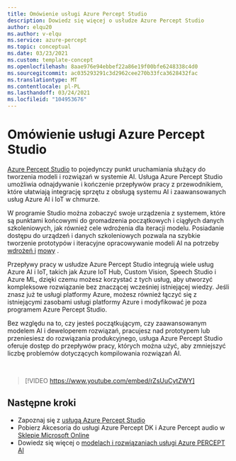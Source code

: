 ```yaml
---
title: Omówienie usługi Azure Percept Studio
description: Dowiedz się więcej o usłudze Azure Percept Studio
author: elqu20
ms.author: v-elqu
ms.service: azure-percept
ms.topic: conceptual
ms.date: 03/23/2021
ms.custom: template-concept
ms.openlocfilehash: 8aae976e94ebbef22a86e19f00bfe6248338c4d0
ms.sourcegitcommit: ac035293291c3d2962cee270b33fca3628432fac
ms.translationtype: MT
ms.contentlocale: pl-PL
ms.lasthandoff: 03/24/2021
ms.locfileid: "104953676"
---
```

# <a name="azure-percept-studio-overview"></a>Omówienie usługi Azure Percept Studio

[Azure Percept Studio](https://go.microsoft.com/fwlink/?linkid=2135819) to pojedynczy punkt uruchamiania służący do tworzenia modeli i rozwiązań w systemie AI. Usługa Azure Percept Studio umożliwia odnajdywanie i kończenie przepływów pracy z przewodnikiem, które ułatwiają integrację sprzętu z obsługą systemu AI i zaawansowanych usług Azure AI i IoT w chmurze.

W programie Studio można zobaczyć swoje urządzenia z systemem, które są punktami końcowymi do gromadzenia początkowych i ciągłych danych szkoleniowych, jak również cele wdrożenia dla iteracji modelu. Posiadanie dostępu do urządzeń i danych szkoleniowych pozwala na szybkie tworzenie prototypów i iteracyjne opracowywanie modeli AI na potrzeby [wdrożeń i](./tutorial-nocode-vision.md) [mowy](./tutorial-no-code-speech.md) .

Przepływy pracy w usłudze Azure Percept Studio integrują wiele usług Azure AI i IoT, takich jak Azure IoT Hub, Custom Vision, Speech Studio i Azure ML, dzięki czemu możesz korzystać z tych usług, aby utworzyć kompleksowe rozwiązanie bez znaczącej wcześniej istniejącej wiedzy. Jeśli znasz już te usługi platformy Azure, możesz również łączyć się z istniejącymi zasobami usługi platformy Azure i modyfikować je poza programem Azure Percept Studio.

Bez względu na to, czy jesteś początkującym, czy zaawansowanym modelem AI i deweloperem rozwiązań, pracujesz nad prototypem lub przeniesiesz do rozwiązania produkcyjnego, usługa Azure Percept Studio oferuje dostęp do przepływów pracy, których można użyć, aby zmniejszyć liczbę problemów dotyczących kompilowania rozwiązań AI.

</br>

> [!VIDEO https://www.youtube.com/embed/rZsUuCytZWY]

## <a name="next-steps"></a>Następne kroki

- Zapoznaj się z [usługą Azure Percept Studio](https://go.microsoft.com/fwlink/?linkid=2135819)
- Pobierz Akcesoria do usługi Azure Percept DK i Azure Percept audio w [Sklepie Microsoft Online](https://go.microsoft.com/fwlink/p/?LinkId=2155270)
- Dowiedz się więcej o [modelach i rozwiązaniach usługi Azure PERCEPT AI](./overview-ai-models.md)
